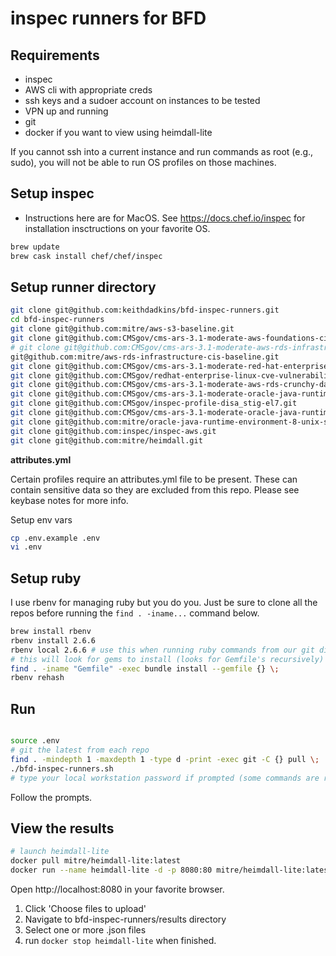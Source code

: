# inspec runners for BFD

## Requirements

- inspec
- AWS cli with appropriate creds
- ssh keys and a sudoer account on instances to be tested
- VPN up and running
- git
- docker if you want to view using heimdall-lite

If you cannot ssh into a current instance and run commands as root (e.g., sudo), you will not be able to run OS profiles on those machines.

## Setup inspec

* Instructions here are for MacOS. See https://docs.chef.io/inspec for installation insctructions on your favorite OS.

```bash
brew update
brew cask install chef/chef/inspec
```

## Setup runner directory


```bash
git clone git@github.com:keithdadkins/bfd-inspec-runners.git
cd bfd-inspec-runners
git clone git@github.com:mitre/aws-s3-baseline.git
git clone git@github.com:CMSgov/cms-ars-3.1-moderate-aws-foundations-cis-overlay.git
# git clone git@github.com:CMSgov/cms-ars-3.1-moderate-aws-rds-infrastructure-cis-overlay.git
git@github.com:mitre/aws-rds-infrastructure-cis-baseline.git
git clone git@github.com:CMSgov/cms-ars-3.1-moderate-red-hat-enterprise-linux-7-stig-overlay.git
git clone git@github.com:CMSgov/redhat-enterprise-linux-cve-vulnerability-scan-baseline.git
git clone git@github.com:CMSgov/cms-ars-3.1-moderate-aws-rds-crunchy-data-postgresql-9-stig-overlay.git
git clone git@github.com:CMSgov/cms-ars-3.1-moderate-oracle-java-runtime-environment-8-unix-stig-overlay.git
git clone git@github.com:CMSgov/inspec-profile-disa_stig-el7.git
git clone git@github.com:CMSgov/cms-ars-3.1-moderate-oracle-java-runtime-environment-8-unix-stig-overlay.git
git clone git@github.com:mitre/oracle-java-runtime-environment-8-unix-stig-baseline.git
git clone git@github.com:inspec/inspec-aws.git
git clone git@github.com:mitre/heimdall.git
```

__attributes.yml__

Certain profiles require an attributes.yml file to be present. These can contain sensitive data so they are excluded from this repo. Please see keybase notes for more info.

Setup env vars

```bash
cp .env.example .env
vi .env
```

## Setup ruby

I use rbenv for managing ruby but you do you. Just be sure to clone all the repos before running the `find . -iname...` command below.

```bash
brew install rbenv
rbenv install 2.6.6
rbenv local 2.6.6 # use this when running ruby commands from our git dir
# this will look for gems to install (looks for Gemfile's recursively)
find . -iname "Gemfile" -exec bundle install --gemfile {} \;
rbenv rehash
```

## Run

```bash

```

```bash
source .env
# git the latest from each repo
find . -mindepth 1 -maxdepth 1 -type d -print -exec git -C {} pull \;
./bfd-inspec-runners.sh
# type your local workstation password if prompted (some commands are ran as root)
```

Follow the prompts.

## View the results

```bash
# launch heimdall-lite
docker pull mitre/heimdall-lite:latest
docker run --name heimdall-lite -d -p 8080:80 mitre/heimdall-lite:latest
```

Open http://localhost:8080 in your favorite browser.

1. Click 'Choose files to upload'
2. Navigate to bfd-inspec-runners/results directory
3. Select one or more .json files
4. run `docker stop heimdall-lite` when finished.
